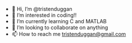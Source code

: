 - 👋 Hi, I’m @tristenduggan
- 👀 I’m interested in coding!!
- 🌱 I’m currently learning C and MATLAB
- 💞️ I’m looking to collaborate on anything
- 📫 How to reach me tristenduggan@gmail.com

<!---
tristenduggan/tristenduggan is a ✨ special ✨ repository because its `README.md` (this file) appears on your GitHub profile.
You can click the Preview link to take a look at your changes.
--->
